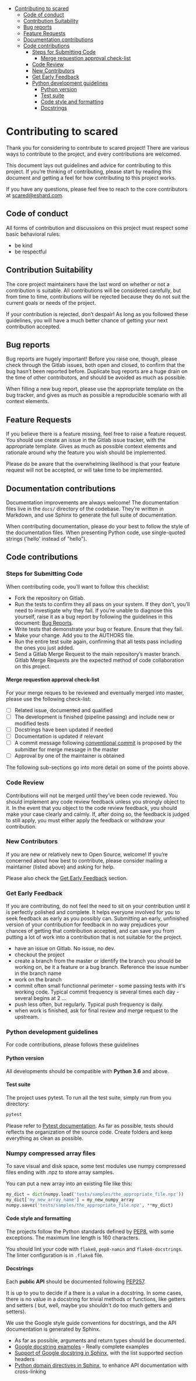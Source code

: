 <!-- TOC -->

- [Contributing to scared](#Contributing-to-scared)
  - [Code of conduct](#Code-of-conduct)
  - [Contribution Suitability](#Contribution-Suitability)
  - [Bug reports](#Bug-reports)
  - [Feature Requests](#Feature-Requests)
  - [Documentation contributions](#Documentation-contributions)
  - [Code contributions](#Code-contributions)
    - [Steps for Submitting Code](#Steps-for-Submitting-Code)
      - [Merge requestion approval check-list](#Merge-requestion-approval-check-list)
    - [Code Review](#Code-Review)
    - [New Contributors](#New-Contributors)
    - [Get Early Feedback](#Get-Early-Feedback)
    - [Python development guidelines](#Python-development-guidelines)
      - [Python version](#Python-version)
      - [Test suite](#Test-suite)
      - [Code style and formatting](#Code-style-and-formatting)
      - [Docstrings](#Docstrings)

<!-- /TOC -->

# Contributing to scared

Thank you for considering to contribute to scared project! There are various ways to contribute to the project, and every contributions are welcomed.

This document lays out guidelines and advice for contributing to this project. If you’re thinking of contributing, please start by reading this document and getting a feel for how contributing to this project works.

If you have any questions, please feel free to reach to the core contributors at scared@eshard.com.

## Code of conduct

All forms of contribution and discussions on this project must respect some basic behavioral rules:

- be kind
- be respectful

## Contribution Suitability

The core project maintainers have the last word on whether or not a contribution is suitable. All contributions will be considered carefully, but from time to time, contributions will be rejected because they do not suit the current goals or needs of the project.

If your contribution is rejected, don’t despair! As long as you followed these guidelines, you will have a much better chance of getting your next contribution accepted.

## Bug reports

Bug reports are hugely important! Before you raise one, though, please check through the Gitlab issues, both open and closed, to confirm that the bug hasn’t been reported before. Duplicate bug reports are a huge drain on the time of other contributors, and should be avoided as much as possible.

When filling a new bug report, please use the appropriate template on the bug tracker, and gives as much as possible a reproducible scenario with all context elements.

## Feature Requests

If you believe there is a feature missing, feel free to raise a feature request. You should use create an issue in the Gitlab issue tracker, with the appropriate template. Gives as much as possible context elements and rationale around why the feature you wish should be implemented.

Please do be aware that the overwhelming likelihood is that your feature request will not be accepted, or will take time to be implemented.

## Documentation contributions

Documentation improvements are always welcome! The documentation files live in the `docs/` directory of the codebase. They’re written in Markdown, and use Sphinx to generate the full suite of documentation.

When contributing documentation, please do your best to follow the style of the documentation files. When presenting Python code, use single-quoted strings ('hello' instead of "hello").

## Code contributions

### Steps for Submitting Code

When contributing code, you’ll want to follow this checklist:

- Fork the repository on Gitlab.
- Run the tests to confirm they all pass on your system. If they don’t, you’ll need to investigate why they fail. If you’re unable to diagnose this yourself, raise it as a bug report by following the guidelines in this document: [Bug Reports](#bug-reports).
- Write tests that demonstrate your bug or feature. Ensure that they fail.
- Make your change. Add you to the AUTHORS file.
- Run the entire test suite again, confirming that all tests pass including the ones you just added.
- Send a Gitlab Merge Request to the main repository’s master branch. Gitlab Merge Requests are the expected method of code collaboration on this project.

#### Merge requestion approval check-list

For your merge reques to be reviewed and eventually merged into master, please use the following check-list:

- [ ] Related issue, documented and qualified
- [ ] The development is finished (pipeline passing) and include new or modified tests
- [ ] Docstrings have been updated if needed
- [ ] Documentation is updated if relevant
- [ ] A commit message following [conventional commit](https://www.conventionalcommits.org/) is proposed by the submitter for merge message in the master
- [ ] Approval by one of the maintainer is obtained

The following sub-sections go into more detail on some of the points above.

### Code Review

Contributions will not be merged until they’ve been code reviewed. You should implement any code review feedback unless you strongly object to it. In the event that you object to the code review feedback, you should make your case clearly and calmly. If, after doing so, the feedback is judged to still apply, you must either apply the feedback or withdraw your contribution.

### New Contributors

If you are new or relatively new to Open Source, welcome! If you’re concerned about how best to contribute, please consider mailing a maintainer (listed above) and asking for help.

Please also check the [Get Early Feedback](#get-early-feedback) section.

### Get Early Feedback

If you are contributing, do not feel the need to sit on your contribution until it is perfectly polished and complete. It helps everyone involved for you to seek feedback as early as you possibly can. Submitting an early, unfinished version of your contribution for feedback in no way prejudices your chances of getting that contribution accepted, and can save you from putting a lot of work into a contribution that is not suitable for the project.

- have an issue on Gitlab. No issue, no dev.
- checkout the project
- create a branch from the master or identify the branch you should be working on, be it a feature or a bug branch. Reference the issue number in the branch name
- work on the branch
- commit often small functionnal perimeter - some passing tests with it's working code. Typical commit frequency is several times each day - several begins at 2 …
- push less often, but regularly. Typical push frequency is daily.
- when work is finished, ask for final review and merge request to the upstream.

### Python development guidelines

For code contributions, please follows these guidelines

#### Python version

All developments should be compatible with **Python 3.6** and above.

#### Test suite

The project uses pytest. To run all the test suite, simply run from you directory:

```bash
pytest
```

Please refer to [Pytest documentation](https://docs.pytest.org/en/latest/contents.html).
As far as possible, tests should reflects the organization of the source code. Create folders and keep everything as clean as possible.

### Numpy compressed array files

To save visual and disk space, some test modules use numpy compressed files ending with .npz to store array samples.

You can put a new array into an existing file like this:
```python
my_dict = dict(numpy.load('tests/samples/the_appropriate_file.npz'))
my_dict['my_new_array_name'] = my_new_numpy_array
numpy.savez('tests/samples/the_appropriate_file.npz', **my_dict)
```

#### Code style and formatting

The projects follow the Python standards defined by [PEP8](https://www.python.org/dev/peps/pep-0008/), with some exceptions. The maximum line length is 160 characters.

You should lint your code with `flake8`, `pep8-namin` and `flake8-docstrings`. The linter configuration is in `.flake8` file.

#### Docstrings

Each **public API** should be documented following [PEP257](https://www.python.org/dev/peps/pep-0257/).

It is up to you to decide if a there is a value in a docstring. In some cases, there is no value in a docstring for trivial methods or functions, like getters and setters ( but, well, maybe you shouldn't do too much getters and setters).

We use the Google style guide conventions for docstrings, and the API documentation is generated by Sphinx.

- As far as possible, arguments and return types should be documented.
- [Google docstring examples](http://www.sphinx-doc.org/en/stable/ext/example_google.html) - Really complete examples
- [Support of Google docstring in Sphinx](http://www.sphinx-doc.org/en/stable/ext/napoleon.html#docstring-sections), with the list supported section headers
- [Python domain directives in Sphinx](http://www.sphinx-doc.org/en/1.7/domains.html?highlight=python%20domain#the-python-domain), to enhance API documentation with cross-linking
